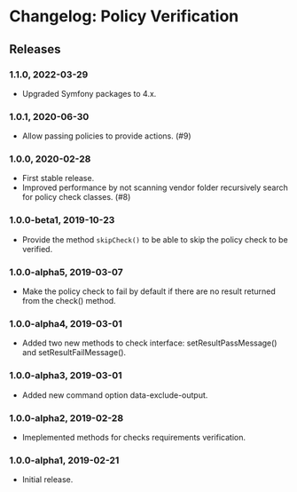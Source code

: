 # Changelog: Policy Verification

## Releases

### 1.1.0, 2022-03-29
- Upgraded Symfony packages to 4.x.

### 1.0.1, 2020-06-30
- Allow passing policies to provide actions. (#9)

### 1.0.0, 2020-02-28
- First stable release.
- Improved performance by not scanning vendor folder recursively search for policy check classes. (#8)

### 1.0.0-beta1, 2019-10-23
- Provide the method `skipCheck()` to be able to skip the policy check to be verified.

### 1.0.0-alpha5, 2019-03-07
- Make the policy check to fail by default if there are no result returned from the check() method.

### 1.0.0-alpha4, 2019-03-01
- Added two new methods to check interface: setResultPassMessage() and setResultFailMessage(). 

### 1.0.0-alpha3, 2019-03-01
- Added new command option data-exclude-output.

### 1.0.0-alpha2, 2019-02-28
- Imeplemented methods for checks requirements verification.

### 1.0.0-alpha1, 2019-02-21
- Initial release.
